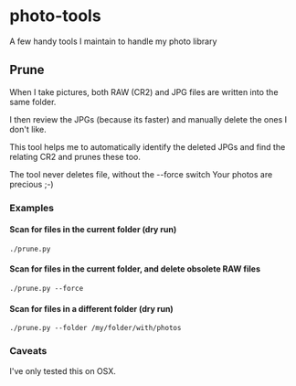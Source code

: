 # photo-tools
A few handy tools I maintain to handle my photo library

## Prune

When I take pictures, both RAW (CR2) and JPG files
are written into the same folder.

I then review the JPGs (because its faster) and manually delete the ones I don't like.

This tool helps me to automatically identify the deleted JPGs and find the relating CR2 and prunes these too.

The tool never deletes file, without the --force switch
Your photos are precious ;-)


### Examples

#### Scan for files in the current folder (dry run)
```
./prune.py
```
#### Scan for files in the current folder, and delete obsolete RAW files

```
./prune.py --force
```

#### Scan for files in a different folder (dry run)

```
./prune.py --folder /my/folder/with/photos
```

### Caveats
I've only tested this on OSX.
